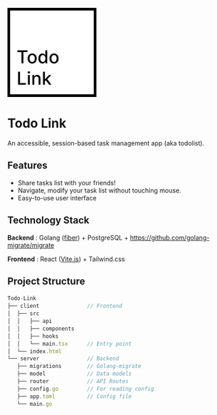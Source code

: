 ![Logo](./client/public/Logo.svg)

# Todo Link

An accessible, session-based task management app (aka todolist).

## Features

- Share tasks list with your friends!
- Navigate, modify your task list without touching mouse.
- Easy-to-use user interface

## Technology Stack

**Backend** : Golang ([fiber](https://gofiber.io/)) + PostgreSQL + https://github.com/golang-migrate/migrate

**Frontend** : React ([Vite.js](https://vitejs.dev/)) + Tailwind.css

## Project Structure

```js
Todo-Link
├── client               // Frontend
│  ├── src
│  │   ├── api
│  │   ├── components
│  │   ├── hooks
│  │   └── main.tsx      // Entry point
│  └── index.html
└── server               // Backend
   ├── migrations        // Golang-migrate
   ├── model             // Data models
   ├── router            // API Routes
   ├── config.go         // For reading config
   ├── app.toml          // Config file
   └── main.go
```
